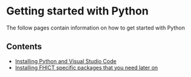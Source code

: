 # Getting started with Python

The follow pages contain information on how to get started with Python

## Contents

- [Installing Python and Visual Studio Code](install/installPython)
- [Installing FHICT specific packages that you need later on](install/installFHICTSpecifics)
